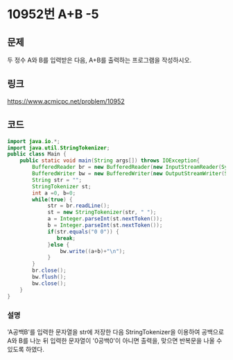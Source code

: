 # 10952번 A+B -5

## 문제

두 정수 A와 B를 입력받은 다음, A+B를 출력하는 프로그램을 작성하시오.

## 링크

https://www.acmicpc.net/problem/10952

## 코드

```java
import java.io.*;
import java.util.StringTokenizer;
public class Main {
	public static void main(String args[]) throws IOException{
		BufferedReader br = new BufferedReader(new InputStreamReader(System.in));
		BufferedWriter bw = new BufferedWriter(new OutputStreamWriter(System.out));
		String str = "";
		StringTokenizer st;
		int a =0, b=0;
		while(true) {
			 str = br.readLine();
			 st = new StringTokenizer(str, " ");
			 a = Integer.parseInt(st.nextToken());
			 b = Integer.parseInt(st.nextToken());
			 if(str.equals("0 0")) {
				break;
			 }else {
				 bw.write((a+b)+"\n"); 
			 }
		}
		br.close();
		bw.flush();
		bw.close();
    }
}
```

### 설명

'A공백B'를 입력한 문자열을 str에 저장한 다음 StringTokenizer을 이용하여 공백으로 A와 B를 나눈 뒤 입력한 문자열이 '0공백0'이 아니면 출력을, 맞으면 반복문을 나올 수 있도록 하였다.